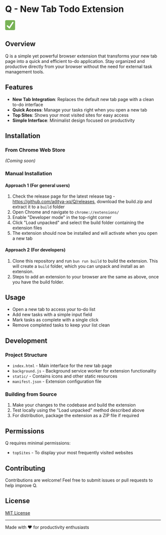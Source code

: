 # Q - New Tab Todo Extension

![Q Logo](static/icons/icon32x32.png)

## Overview

Q is a simple yet powerful browser extension that transforms your new tab page into a quick and efficient to-do application. Stay organized and productive directly from your browser without the need for external task management tools.

## Features

- **New Tab Integration**: Replaces the default new tab page with a clean to-do interface
- **Quick Access**: Manage your tasks right when you open a new tab
- **Top Sites**: Shows your most visited sites for easy access
- **Simple Interface**: Minimalist design focused on productivity

## Installation

### From Chrome Web Store

_(Coming soon)_

### Manual Installation

#### Approach 1 (For general users)
1. Check the release page for the latest release tag - https://github.com/aditya-xq/Q/releases, download the build.zip and extract it to a `build` folder
2. Open Chrome and navigate to `chrome://extensions/`
3. Enable "Developer mode" in the top-right corner
4. Click "Load unpacked" and select the build folder containing the extension files
5. The extension should now be installed and will activate when you open a new tab

#### Approach 2 (For developers)
1. Clone this repository and run `bun run build` to build the extension. This will create a `build` folder, which you can unpack and install as an extension.
2. Steps to add an extension to your browser are the same as above, once you have the build folder.

## Usage

- Open a new tab to access your to-do list
- Add new tasks with a simple input field
- Mark tasks as complete with a single click
- Remove completed tasks to keep your list clean

## Development

### Project Structure

- `index.html` - Main interface for the new tab page
- `background.js` - Background service worker for extension functionality
- `static/` - Contains icons and other static resources
- `manifest.json` - Extension configuration file

### Building from Source

1. Make your changes to the codebase and build the extension
2. Test locally using the "Load unpacked" method described above
3. For distribution, package the extension as a ZIP file if required

## Permissions

Q requires minimal permissions:

- `topSites` - To display your most frequently visited websites

## Contributing

Contributions are welcome! Feel free to submit issues or pull requests to help improve Q.

## License

[MIT License](LICENSE)

---

Made with ❤️ for productivity enthusiasts
